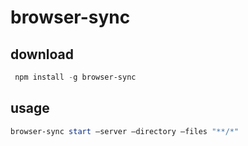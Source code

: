 # browser-sync

## download

```powershell
 npm install -g browser-sync
```

## usage

```powershell
browser-sync start –server –directory –files "**/*"
```

